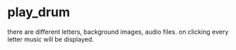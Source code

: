 # play_drum
there are different letters, background images, audio files. on clicking every letter music will be displayed.

